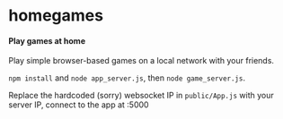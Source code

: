 # homegames
#### Play games at home

Play simple browser-based games on a local network with your friends. 

`npm install` and `node app_server.js`, then `node game_server.js`.

Replace the hardcoded (sorry) websocket IP in `public/App.js` with your server IP, connect to the app at <serverIP>:5000
